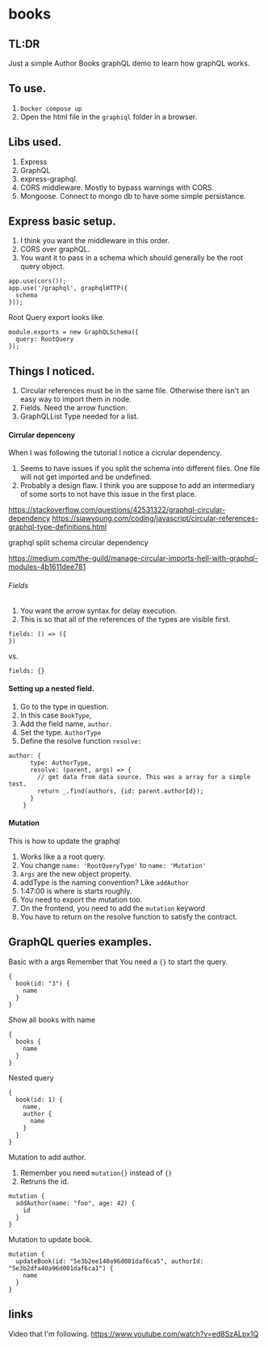 # books

## TL:DR

Just a simple Author Books graphQL demo to learn how graphQL works.



## To use.

1. `Docker compose up`
2. Open the html file in the `graphiql` folder in a browser.


## Libs used.

1. Express
2. GraphQL
3. express-graphql.
4. CORS middleware. Mostly to bypass warnings with CORS.
5. Mongoose. Connect to mongo db to have some simple persistance.



## Express basic setup.

1. I think you want the middleware in this order.
2. CORS over graphQL.
3. You want it to pass in a schema which should generally be the root query object.

```
app.use(cors());
app.use('/graphql', graphqlHTTP({
  schema
}));

```

Root Query export looks like.
```
module.exports = new GraphQLSchema({
  query: RootQuery
});
```


## Things I noticed.

1. Circular references must be in the same file. Otherwise there isn't an easy way to import them in node.
2. Fields. Need the arrow function.
3. GraphQLList Type needed for a list.

#### Cirrular depenceny

When I was following the tutorial I notice a cicrular dependency.
1. Seems to have issues if you split the schema into different files. One file will not get imported and be undefined.
2. Probably a design flaw. I think you are suppose to add an intermediary of some sorts to not have this issue in the first place.

https://stackoverflow.com/questions/42531322/graphql-circular-dependency
https://siawyoung.com/coding/javascript/circular-references-graphql-type-definitions.html

graphql split schema circular dependency

https://medium.com/the-guild/manage-circular-imports-hell-with-graphql-modules-4b1611dee781


###### Fields

1. You want the arrow syntax for delay execution.
2. This is so that all of the references of the types are visible first.

```
fields: () => ({
})
```

vs.

```
fields: {}
```


#### Setting up a nested field.

1. Go to the type in question.
2. In this case `BookType`,
3. Add the field name, `author`.
4. Set the type. `AuthorType`
5. Define the resolve function `resolve:`

```
author: {
      type: AuthorType,
      resolve: (parent, args) => {
        // get data from data source. This was a array for a simple test.
        return _.find(authors, {id: parent.authorId});
      }
    }
```

#### Mutation

This is how to update the graphql

1. Works like a a root query.
2. You change `name: 'RootQueryType'` to `name: 'Mutation'`
3. `Args` are the new object property.
4. addType is the naming convention? Like `addAuthor`
5. 1:47:00 is where is starts roughly.
6. You need to export the mutation too.
7. On the frontend, you need to add the `mutation` keyword
8. You have to return on the resolve function to satisfy the contract.



## GraphQL queries examples.

Basic with a args
Remember that You need a `{}` to start the query.
```
{
  book(id: "3") {
    name
  }
}
```

Show all books with name
```
{
  books {
    name
  }
}
```

Nested query
```
{
  book(id: 1) {
    name,
    author {
      name
    }
  }
}
```

Mutation to add author.
1. Remember you need `mutation{}` instead of `{}`
2. Retruns the id.

```
mutation {
  addAuthor(name: "foo", age: 42) {
    id
  }
}
```

Mutation to update book.
```
mutation {
  updateBook(id: "5e3b2ee140a96d001daf6ca5", authorId: "5e3b2dfa40a96d001daf6ca1") {
    name
  }
}
```

## links

Video that I'm following.
https://www.youtube.com/watch?v=ed8SzALpx1Q
